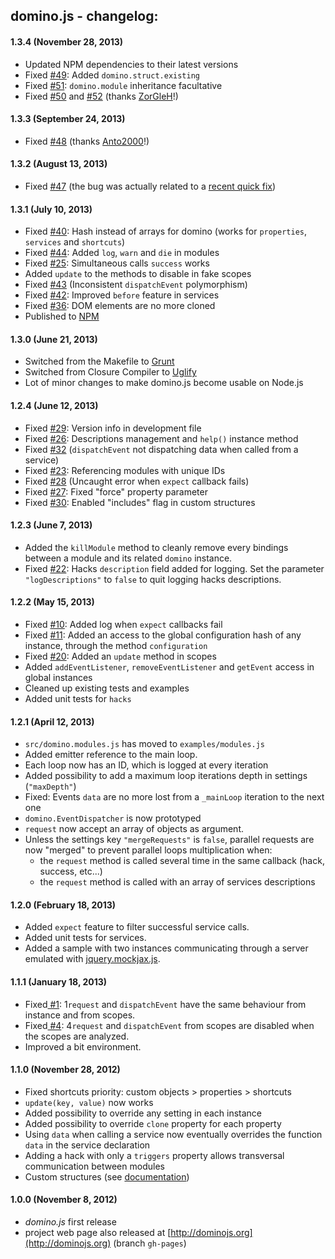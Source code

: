 ## domino.js - changelog:

#### 1.3.4 (November 28, 2013)

 - Updated NPM dependencies to their latest versions
 - Fixed [#49](https://github.com/jacomyal/domino.js/issues/49): Added `domino.struct.existing`
 - Fixed [#51](https://github.com/jacomyal/domino.js/issues/51): `domino.module` inheritance facultative
 - Fixed [#50](https://github.com/jacomyal/domino.js/issues/50) and [#52](https://github.com/jacomyal/domino.js/issues/52) (thanks [ZorGleH](https://github.com/ZorGleH)!)

#### 1.3.3 (September 24, 2013)

 - Fixed [#48](https://github.com/jacomyal/domino.js/issues/48) (thanks [Anto2000](https://github.com/Anto2000)!)

#### 1.3.2 (August 13, 2013)

 - Fixed [#47](https://github.com/jacomyal/domino.js/issues/47) (the bug was actually related to a [recent quick fix](https://github.com/jacomyal/domino.js/commit/30e779eb443c281985945b3bd305a9d39cb37c09))

#### 1.3.1 (July 10, 2013)

 - Fixed [#40](https://github.com/jacomyal/domino.js/issues/40): Hash instead of arrays for domino (works for `properties`, `services` and `shortcuts`)
 - Fixed [#44](https://github.com/jacomyal/domino.js/issues/44): Added `log`, `warn` and `die` in modules
 - Fixed [#25](https://github.com/jacomyal/domino.js/issues/25): Simultaneous calls `success` works
 - Added `update` to the methods to disable in fake scopes
 - Fixed [#43](https://github.com/jacomyal/domino.js/issues/43) (Inconsistent `dispatchEvent` polymorphism)
 - Fixed [#42](https://github.com/jacomyal/domino.js/issues/42): Improved `before` feature in services
 - Fixed [#36](https://github.com/jacomyal/domino.js/issues/36): DOM elements are no more cloned
 - Published to [NPM](https://npmjs.org/package/domino-js)

#### 1.3.0 (June 21, 2013)

 - Switched from the Makefile to [Grunt](http://gruntjs.com/installing-grunt)
 - Switched from Closure Compiler to [Uglify](https://github.com/mishoo/UglifyJS)
 - Lot of minor changes to make domino.js become usable on Node.js

#### 1.2.4 (June 12, 2013)

 - Fixed [#29](https://github.com/jacomyal/domino.js/issues/29): Version info in development file
 - Fixed [#26](https://github.com/jacomyal/domino.js/issues/26): Descriptions management and `help()` instance method
 - Fixed [#32](https://github.com/jacomyal/domino.js/issues/32) (`dispatchEvent` not dispatching data when called from a service)
 - Fixed [#23](https://github.com/jacomyal/domino.js/issues/23): Referencing modules with unique IDs
 - Fixed [#28](https://github.com/jacomyal/domino.js/issues/28) (Uncaught error when `expect` callback fails)
 - Fixed [#27](https://github.com/jacomyal/domino.js/issues/27): Fixed "force" property parameter
 - Fixed [#30](https://github.com/jacomyal/domino.js/issues/30): Enabled "includes" flag in custom structures

#### 1.2.3 (June 7, 2013)

 - Added the `killModule` method to cleanly remove every bindings between a module and its related `domino` instance.
 - Fixed [#22](https://github.com/jacomyal/domino.js/issues/22): Hacks `description` field added for logging. Set the parameter `"logDescriptions"` to `false` to quit logging hacks descriptions.

#### 1.2.2 (May 15, 2013)

 - Fixed [#10](https://github.com/jacomyal/domino.js/issues/10): Added log when `expect` callbacks fail
 - Fixed [#11](https://github.com/jacomyal/domino.js/issues/11): Added an access to the global configuration hash of any instance, through the method `configuration`
 - Fixed [#20](https://github.com/jacomyal/domino.js/issues/20): Added an `update` method in scopes
 - Added `addEventListener`, `removeEventListener` and `getEvent` access in global instances
 - Cleaned up existing tests and examples
 - Added unit tests for `hacks`

#### 1.2.1 (April 12, 2013)

 - `src/domino.modules.js` has moved to `examples/modules.js`
 - Added emitter reference to the main loop.
 - Each loop now has an ID, which is logged at every iteration
 - Added possibility to add a maximum loop iterations depth in settings (`"maxDepth"`)
 - Fixed: Events `data` are no more lost from a `_mainLoop` iteration to the next one
 - `domino.EventDispatcher` is now prototyped
 - `request` now accept an array of objects as argument.
 - Unless the settings key `"mergeRequests"` is `false`, parallel requests are now "merged" to prevent parallel loops multiplication when:
   * the `request` method is called several time in the same callback (hack, success, etc...)
   * the `request` method is called with an array of services descriptions

#### 1.2.0 (February 18, 2013)

 - Added `expect` feature to filter successful service calls.
 - Added unit tests for services.
 - Added a sample with two instances communicating through a server emulated with [jquery.mockjax.js](https://github.com/appendto/jquery-mockjax).

#### 1.1.1 (January 18, 2013)

 - Fixed[ #1](https://github.com/jacomyal/domino.js/issues/): 1`request` and `dispatchEvent` have the same behaviour from instance and from scopes.
 - Fixed[ #4](https://github.com/jacomyal/domino.js/issues/): 4`request` and `dispatchEvent` from scopes are disabled when the scopes are analyzed.
 - Improved a bit environment.

#### 1.1.0 (November 28, 2012)

 - Fixed shortcuts priority: custom objects > properties > shortcuts
 - `update(key, value)` now works
 - Added possibility to override any setting in each instance
 - Added possibility to override `clone` property for each property
 - Using `data` when calling a service now eventually overrides the function `data` in the service declaration
 - Adding a hack with only a `triggers` property allows transversal communication between modules
 - Custom structures (see [documentation](http://dominojs.org/#structures))

#### 1.0.0 (November 8, 2012)

 - *domino.js* first release
 - project web page also released at [http://dominojs.org](http://dominojs.org) (branch `gh-pages`)
